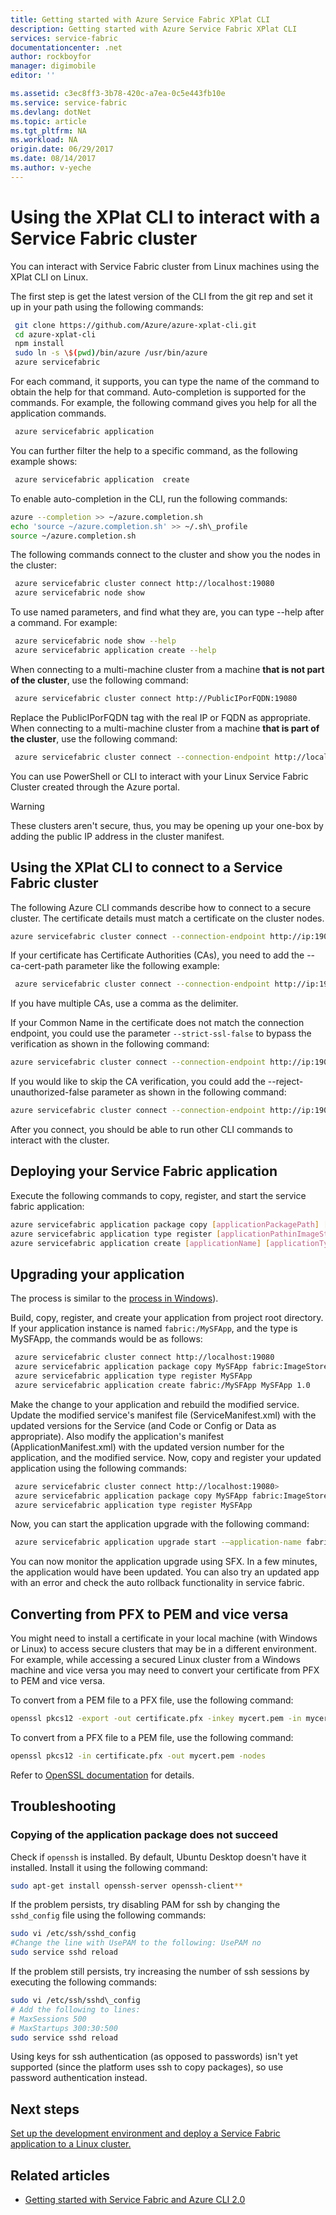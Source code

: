```yaml
---
title: Getting started with Azure Service Fabric XPlat CLI
description: Getting started with Azure Service Fabric XPlat CLI
services: service-fabric
documentationcenter: .net
author: rockboyfor
manager: digimobile
editor: ''

ms.assetid: c3ec8ff3-3b78-420c-a7ea-0c5e443fb10e
ms.service: service-fabric
ms.devlang: dotNet
ms.topic: article
ms.tgt_pltfrm: NA
ms.workload: NA
origin.date: 06/29/2017
ms.date: 08/14/2017
ms.author: v-yeche
---
```


# Using the XPlat CLI to interact with a Service Fabric cluster

You can interact with Service Fabric cluster from Linux machines using the XPlat CLI on Linux.

The first step is get the latest version of the CLI from the git rep and set it up in your path using the following 
commands:

```sh
 git clone https://github.com/Azure/azure-xplat-cli.git
 cd azure-xplat-cli
 npm install
 sudo ln -s \$(pwd)/bin/azure /usr/bin/azure
 azure servicefabric
```

For each command, it supports, you can type the name of the command to obtain the help for that command.
Auto-completion is supported for the commands. For example, the following command gives you help for all the 
application commands. 

```sh
 azure servicefabric application 
```

You can further filter the help to a specific command, as the following example shows:

```sh
 azure servicefabric application  create
```

To enable auto-completion in the CLI, run the following commands:

```sh
azure --completion >> ~/azure.completion.sh
echo 'source ~/azure.completion.sh' >> ~/.sh\_profile
source ~/azure.completion.sh
```

The following commands connect to the cluster and show you the nodes in the cluster:

```sh
 azure servicefabric cluster connect http://localhost:19080
 azure servicefabric node show
```

To use named parameters, and find what they are, you can type --help after a command. For example:

```sh
 azure servicefabric node show --help
 azure servicefabric application create --help
```

When connecting to a multi-machine cluster from a machine **that is not part of the cluster**, use the following 
command:

```sh
 azure servicefabric cluster connect http://PublicIPorFQDN:19080
```

Replace the PublicIPorFQDN tag with the real IP or FQDN as appropriate. When connecting to a multi-machine cluster 
from a machine **that is part of the cluster**, use the following command:

```sh
 azure servicefabric cluster connect --connection-endpoint http://localhost:19080 --client-connection-endpoint PublicIPorFQDN:19000
```

You can use PowerShell or CLI to interact with your Linux Service Fabric Cluster created through the Azure portal.

> [!WARNING]
> These clusters aren't secure, thus, you may be opening up your one-box by adding the public IP address in the cluster manifest.

## Using the XPlat CLI to connect to a Service Fabric cluster

The following Azure CLI commands describe how to connect to a secure cluster. The certificate details must match a
certificate on the cluster nodes.

```sh
azure servicefabric cluster connect --connection-endpoint http://ip:19080 --client-key-path /tmp/key --client-cert-path /tmp/cert
```

If your certificate has Certificate Authorities (CAs), you need to add the --ca-cert-path parameter like the following
example: 

```sh
 azure servicefabric cluster connect --connection-endpoint http://ip:19080 --client-key-path /tmp/key --client-cert-path /tmp/cert --ca-cert-path /tmp/ca1,/tmp/ca2 
```

If you have multiple CAs, use a comma as the delimiter.

If your Common Name in the certificate does not match the connection endpoint, you could use the parameter
`--strict-ssl-false` to bypass the verification as shown in the following command:

```sh
azure servicefabric cluster connect --connection-endpoint http://ip:19080 --client-key-path /tmp/key --client-cert-path /tmp/cert --strict-ssl-false 
```

If you would like to skip the CA verification, you could add the --reject-unauthorized-false parameter as shown in the 
following command: 

```sh
azure servicefabric cluster connect --connection-endpoint http://ip:19080 --client-key-path /tmp/key --client-cert-path /tmp/cert --reject-unauthorized-false 
```

After you connect, you should be able to run other CLI commands to interact with the cluster.

## Deploying your Service Fabric application

Execute the following commands to copy, register, and start the service fabric application:

```sh
azure servicefabric application package copy [applicationPackagePath] [imageStoreConnectionString] [applicationPathInImageStore]
azure servicefabric application type register [applicationPathinImageStore]
azure servicefabric application create [applicationName] [applicationTypeName] [applicationTypeVersion]
```

## Upgrading your application

The process is similar to the [process in Windows](service-fabric-application-upgrade-tutorial-powershell.md)).

Build, copy, register, and create your application from project root directory. If your application instance is named
`fabric:/MySFApp`, and the type is MySFApp, the commands would be as follows:

```sh
 azure servicefabric cluster connect http://localhost:19080
 azure servicefabric application package copy MySFApp fabric:ImageStore
 azure servicefabric application type register MySFApp
 azure servicefabric application create fabric:/MySFApp MySFApp 1.0
```

Make the change to your application and rebuild the modified service.  Update the modified service's manifest file
(ServiceManifest.xml) with the updated versions for the Service (and Code or Config or Data as appropriate). Also
modify the application's manifest (ApplicationManifest.xml) with the updated version number for the application,
and the modified service.  Now, copy and register your updated application using the following commands:

```sh
 azure servicefabric cluster connect http://localhost:19080>
 azure servicefabric application package copy MySFApp fabric:ImageStore
 azure servicefabric application type register MySFApp
```

Now, you can start the application upgrade with the following command:

```sh
 azure servicefabric application upgrade start -–application-name fabric:/MySFApp -–target-application-type-version 2.0 --rolling-upgrade-mode UnmonitoredAuto
```

You can now monitor the application upgrade using SFX. In a few minutes, the application would have been updated. You
can also try an updated app with an error and check the auto rollback functionality in service fabric.

## Converting from PFX to PEM and vice versa

You might need to install a certificate in your local machine (with Windows or Linux) to access secure clusters that
may be in a different environment. For example, while accessing a secured Linux cluster from a Windows machine and
vice versa you may need to convert your certificate from PFX to PEM and vice versa. 

To convert from a PEM file to a PFX file, use the following command:

```bash
openssl pkcs12 -export -out certificate.pfx -inkey mycert.pem -in mycert.pem -certfile mycert.pem
```

To convert from a PFX file to a PEM file, use the following command:

```bash
openssl pkcs12 -in certificate.pfx -out mycert.pem -nodes
```

Refer to [OpenSSL documentation](https://www.openssl.org/docs/man1.0.1/apps/pkcs12.html) for details.

<a id="troubleshooting"></a>

## Troubleshooting

### Copying of the application package does not succeed

Check if `openssh` is installed. By default, Ubuntu Desktop doesn't have it installed. Install it using the 
following command:

```sh
sudo apt-get install openssh-server openssh-client**
```

If the problem persists, try disabling PAM for ssh by changing the `sshd_config` file using the following commands:

```sh
sudo vi /etc/ssh/sshd_config
#Change the line with UsePAM to the following: UsePAM no
sudo service sshd reload
```

If the problem still persists, try increasing the number of ssh sessions by executing the following commands:

```sh
sudo vi /etc/ssh/sshd\_config
# Add the following to lines:
# MaxSessions 500
# MaxStartups 300:30:500
sudo service sshd reload
```

Using keys for ssh authentication (as opposed to passwords) isn't yet supported (since the platform uses ssh to copy
packages), so use password authentication instead.

## Next steps

[Set up the development environment and deploy a Service Fabric application to a Linux cluster.](service-fabric-get-started-linux.md)

## Related articles

* [Getting started with Service Fabric and Azure CLI 2.0](service-fabric-azure-cli-2-0.md)

<!--Update_Description: update meta properties, update reference link -->